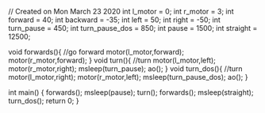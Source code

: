 // Created on Mon March 23 2020
int l_motor = 0; 
int r_motor = 3;
int forward = 40;
int backward = -35;
int left = 50;
int right = -50;
int turn_pause = 450;
int turn_pause_dos = 850;
int pause = 1500;
int straight = 12500;

void forwards(){ //go forward
    motor(l_motor,forward);
    motor(r_motor,forward);
}
void turn(){ //turn
	motor(l_motor,left);
    motor(r_motor,right);
	msleep(turn_pause);
	ao();
}
void turn_dos(){ //turn
	motor(l_motor,right);
    motor(r_motor,left);
	msleep(turn_pause_dos);
	ao();
}


int main()
{
	forwards();
	msleep(pause);
	turn();
	forwards();
	msleep(straight);
	turn_dos();
    return 0;
}
